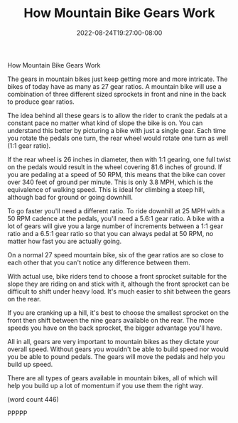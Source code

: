 ﻿---
title: "How Mountain Bike Gears Work"
date: 2022-08-24T19:27:00-08:00
description: "Mountain Biking Tips for Web Success"
featured_image: "/images/Mountain Biking.jpg"
tags: ["Mountain Biking"]
---

How Mountain Bike Gears Work

The gears in mountain bikes just keep getting more
and more intricate.  The bikes of today have as many
as 27 gear ratios.  A mountain bike will use a 
combination of three different sized sprockets in
front and nine in the back to produce gear ratios.

The idea behind all these gears is to allow the
rider to crank the pedals at a constant pace no
matter what kind of slope the bike is on.  You can
understand this better by picturing a bike with 
just a single gear.  Each time you rotate the pedals
one turn, the rear wheel would rotate one turn
as well (1:1 gear ratio).

If the rear wheel is 26 inches in diameter, then 
with 1:1 gearing, one full twist on the pedals 
would result in the wheel covering 81.6 inches of
ground.  If you are pedaling at a speed of 50 RPM,
this means that the bike can cover over 340 feet of
ground per minute.  This is only 3.8 MPH, which 
is the equivalence of walking speed.  This is ideal
for climbing a steep hill, although bad for ground
or going downhill.

To go faster you'll need a different ratio.  To 
ride downhill at 25 MPH with a 50 RPM cadence at the
pedals, you'll need a 5.6:1 gear ratio.  A bike 
with a lot of gears will give you a large number
of increments between a 1:1 gear ratio and a 6.5:1
gear ratio so that you can always pedal at 50 RPM,
no matter how fast you are actually going.

On a normal 27 speed mountain bike, six of the gear
ratios are so close to each other that you can't
notice any difference between them.  

With actual use, bike riders tend to choose a front
sprocket suitable for the slope they are riding on
and stick with it, although the front sprocket can
be difficult to shift under heavy load.  It's much
easier to shit between the gears on the rear.

If you are cranking up a hill, it's best to choose
the smallest sprocket on the front then shift 
between the nine gears available on the rear.  The
more speeds you have on the back sprocket, the
bigger advantage you'll have.

All in all, gears are very important to mountain
bikes as they dictate your overall speed.  Without
gears you wouldn't be able to build speed nor would
you be able to pound pedals.  The gears will move 
the pedals and help you build up speed.  

There are all types of gears available in mountain
bikes, all of which will help you build up a lot
of momentum if you use them the right way.

(word count 446)

PPPPP
